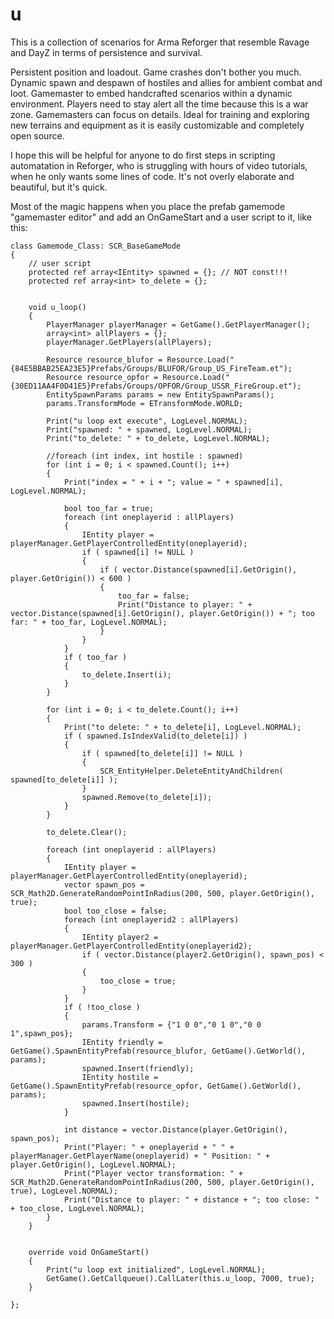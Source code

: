 # u

This is a collection of scenarios for Arma Reforger that resemble Ravage and DayZ in terms of persistence and survival. 

Persistent position and loadout. Game crashes don't bother you much.
Dynamic spawn and despawn of hostiles and allies for ambient combat and loot.
Gamemaster to embed handcrafted scenarios within a dynamic environment.
Players need to stay alert  all the time because this is a war zone. Gamemasters can focus on details.
Ideal for training and exploring new terrains and equipment as it is easily customizable and  completely open source.

I hope this will be helpful for anyone to do first steps in scripting automatation in Reforger, who is struggling with hours of video tutorials, when he only wants some lines of code.
It's not overly elaborate and beautiful, but it's quick.

Most of the magic happens when you place the prefab gamemode "gamemaster editor" and add an OnGameStart and a user script to it, like this: 

```
class Gamemode_Class: SCR_BaseGameMode 
{
    // user script
    protected ref array<IEntity> spawned = {}; // NOT const!!!
    protected ref array<int> to_delete = {};
    
    
    void u_loop()
    {
        PlayerManager playerManager = GetGame().GetPlayerManager();
        array<int> allPlayers = {};
        playerManager.GetPlayers(allPlayers);
        
        Resource resource_blufor = Resource.Load("{84E5BBAB25EA23E5}Prefabs/Groups/BLUFOR/Group_US_FireTeam.et");
        Resource resource_opfor = Resource.Load("{30ED11AA4F0D41E5}Prefabs/Groups/OPFOR/Group_USSR_FireGroup.et");
        EntitySpawnParams params = new EntitySpawnParams();
        params.TransformMode = ETransformMode.WORLD;
        
        Print("u loop ext execute", LogLevel.NORMAL);
        Print("spawned: " + spawned, LogLevel.NORMAL);
        Print("to_delete: " + to_delete, LogLevel.NORMAL);
        
        //foreach (int index, int hostile : spawned)
        for (int i = 0; i < spawned.Count(); i++)
        {
            Print("index = " + i + "; value = " + spawned[i], LogLevel.NORMAL);
            
            bool too_far = true;
            foreach (int oneplayerid : allPlayers)
            {
                IEntity player = playerManager.GetPlayerControlledEntity(oneplayerid);
                if ( spawned[i] != NULL )
                {
                    if ( vector.Distance(spawned[i].GetOrigin(), player.GetOrigin()) < 600 )
                    {
                        too_far = false;
                        Print("Distance to player: " + vector.Distance(spawned[i].GetOrigin(), player.GetOrigin()) + "; too far: " + too_far, LogLevel.NORMAL);
                    }
                }
            }
            if ( too_far )
            {
                to_delete.Insert(i);
            }
        }
        
        for (int i = 0; i < to_delete.Count(); i++)
        {
            Print("to delete: " + to_delete[i], LogLevel.NORMAL);
            if ( spawned.IsIndexValid(to_delete[i]) )
            {
                if ( spawned[to_delete[i]] != NULL )
                {
                    SCR_EntityHelper.DeleteEntityAndChildren( spawned[to_delete[i]] );
                }
                spawned.Remove(to_delete[i]);
            }
        }
        
        to_delete.Clear();
        
        foreach (int oneplayerid : allPlayers)
        {
            IEntity player = playerManager.GetPlayerControlledEntity(oneplayerid);
            vector spawn_pos = SCR_Math2D.GenerateRandomPointInRadius(200, 500, player.GetOrigin(), true);
            bool too_close = false;
            foreach (int oneplayerid2 : allPlayers)
            {
                IEntity player2 = playerManager.GetPlayerControlledEntity(oneplayerid2);
                if ( vector.Distance(player2.GetOrigin(), spawn_pos) < 300 )
                {
                    too_close = true;
                }
            }
            if ( !too_close )
            {
                params.Transform = {"1 0 0","0 1 0","0 0 1",spawn_pos};
                IEntity friendly = GetGame().SpawnEntityPrefab(resource_blufor, GetGame().GetWorld(), params);
                spawned.Insert(friendly);
                IEntity hostile = GetGame().SpawnEntityPrefab(resource_opfor, GetGame().GetWorld(), params);
                spawned.Insert(hostile);
            }
            
            int distance = vector.Distance(player.GetOrigin(), spawn_pos);
            Print("Player: " + oneplayerid + " " + playerManager.GetPlayerName(oneplayerid) + " Position: " + player.GetOrigin(), LogLevel.NORMAL);
            Print("Player vector transformation: " + SCR_Math2D.GenerateRandomPointInRadius(200, 500, player.GetOrigin(), true), LogLevel.NORMAL);
            Print("Distance to player: " + distance + "; too close: " + too_close, LogLevel.NORMAL);
        }
    }


    override void OnGameStart()
    {
        Print("u loop ext initialized", LogLevel.NORMAL);
        GetGame().GetCallqueue().CallLater(this.u_loop, 7000, true);
    }

};
```
